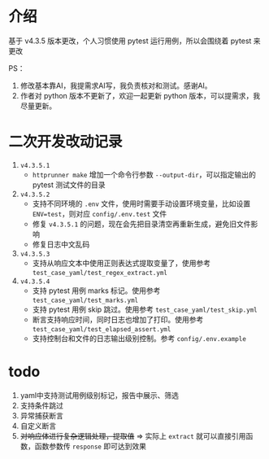 # 介绍
基于 v4.3.5 版本更改，个人习惯使用 pytest 运行用例，所以会围绕着 pytest 来更改

PS：
1. 修改基本靠AI，我提需求AI写，我负责核对和测试。感谢AI。
2. 作者对 python 版本不更新了，欢迎一起更新 python 版本，可以提需求，我尽量更新。

# 二次开发改动记录
1. `v4.3.5.1`
    * `httprunner make` 增加一个命令行参数 `--output-dir`，可以指定输出的 pytest 测试文件的目录
2. `v4.3.5.2`
    * 支持不同环境的 `.env` 文件，使用时需要手动设置环境变量，比如设置 `ENV=test`，则对应 `config/.env.test` 文件
    * 修复 `v4.3.5.1` 的问题，现在会先把目录清空再重新生成，避免旧文件影响
    * 修复日志中文乱码
3. `v4.3.5.3`
    * 支持从响应文本中使用正则表达式提取变量了，使用参考 `test_case_yaml/test_regex_extract.yml`
4. `v4.3.5.4`
    * 支持 pytest 用例 marks 标记。使用参考 `test_case_yaml/test_marks.yml`
    * 支持 pytest 用例 skip 跳过。使用参考 `test_case_yaml/test_skip.yml`
    * 断言支持响应时间，同时日志也增加了打印。使用参考 `test_case_yaml/test_elapsed_assert.yml`
    * 支持控制台和文件的日志输出级别控制。参考 `config/.env.example`

# todo
1. yaml中支持测试用例级别标记，报告中展示、筛选
2. 支持条件跳过
3. 异常捕获断言
4. 自定义断言
5. ~~对响应体进行复杂逻辑处理，提取值~~  => 实际上 `extract` 就可以直接引用函数，函数参数传 `response` 即可达到效果
